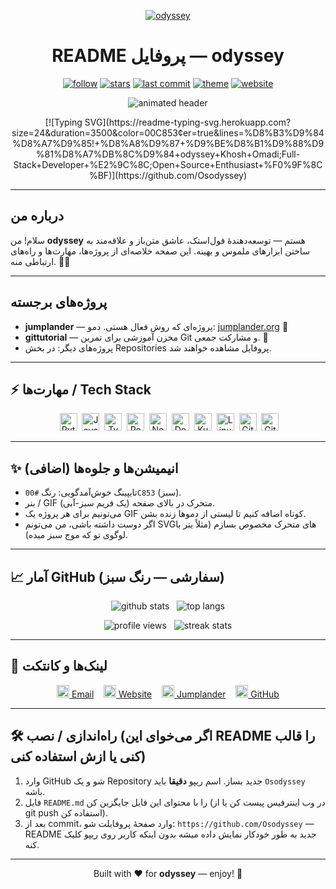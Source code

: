 <!--
  GitHub Profile README for 'odyssey' (Osodyssey)
  - Custom, green/teal themed, animated, and ready to paste into repository named `Osodyssey`
  - Save this file as README.md in the repository whose name exactly equals your GitHub username (Osodyssey)
-->

<p align="center">
  <a href="https://github.com/Osodyssey">
    <img alt="odyssey" src="https://img.shields.io/badge/-odyssey-%2300C853?style=for-the-badge&logo=github&logoColor=white" />
  </a>
</p>

<h1 align="center">
  README پروفایل — odyssey
</h1>

<p align="center">
  <a href="https://github.com/Osodyssey"><img src="https://img.shields.io/github/followers/Osodyssey?label=Follow&style=flat-square" alt="follow"/></a>
  <a href="https://github.com/Osodyssey"><img src="https://img.shields.io/github/stars/Osodyssey?style=flat-square&label=Stars" alt="stars"/></a>
  <a href="https://github.com/Osodyssey"><img src="https://img.shields.io/github/last-commit/Osodyssey/Osodyssey?style=flat-square&label=Last%20Commit" alt="last commit"/></a>
  <a href="https://github.com/Osodyssey"><img src="https://img.shields.io/badge/Theme-%20Green%20Teal-%2300C853?style=flat-square" alt="theme"/></a>
  <a href="https://github.com/Osodyssey"><img src="https://img.shields.io/website?url=https%3A%2F%2Fneutrinoweb.com&style=flat-square&label=neutrinoweb" alt="website" /></a>
</p>

<p align="center"><img src="https://raw.githubusercontent.com/Osodyssey/Osodyssey/main/assets/animated-header-green.gif" alt="animated header" /></p>

<p align="center">
[![Typing SVG](https://readme-typing-svg.herokuapp.com?size=24&duration=3500&color=00C853&center=true&lines=%D8%B3%D9%84%D8%A7%D9%85!+%D8%A8%D9%87+%D9%BE%D8%B1%D9%88%D9%81%D8%A7%DB%8C%D9%84+odyssey+Khosh+Omadi;Full-Stack+Developer+%E2%9C%8C;Open+Source+Enthusiast+%F0%9F%8C%BF)](https://github.com/Osodyssey)
</p>

---

## درباره من
سلام! من **odyssey** هستم — توسعه‌دهندهٔ فول‌استک، عاشق متن‌باز و علاقه‌مند به ساختن ابزارهای ملموس و بهینه. این صفحه خلاصه‌ای از پروژه‌ها، مهارت‌ها و راه‌های ارتباطی منه. 🌿💧

---

## پروژه‌های برجسته
- **jumplander** — پروژه‌ای که روش فعال هستی. دمو: [jumplander.org](https://jumplander.org/) 🚀  
- **gittutorial** — مخزن آموزشی برای تمرین Git و مشارکت جمعی. 🔧  
- پروژه‌های دیگر: در بخش Repositories پروفایل مشاهده خواهند شد.

---

## ⚡ مهارت‌ها / Tech Stack
<p align="center">
&nbsp;<img src="https://cdn.jsdelivr.net/gh/devicons/devicon/icons/python/python-original.svg" width="28" title="Python" />
&nbsp;<img src="https://cdn.jsdelivr.net/gh/devicons/devicon/icons/javascript/javascript-original.svg" width="28" title="JavaScript" />
&nbsp;<img src="https://cdn.jsdelivr.net/gh/devicons/devicon/icons/typescript/typescript-original.svg" width="28" title="TypeScript" />
&nbsp;<img src="https://cdn.jsdelivr.net/gh/devicons/devicon/icons/react/react-original.svg" width="28" title="React" />
&nbsp;<img src="https://cdn.jsdelivr.net/gh/devicons/devicon/icons/nodejs/nodejs-original.svg" width="28" title="Node.js" />
&nbsp;<img src="https://cdn.jsdelivr.net/gh/devicons/devicon/icons/docker/docker-original.svg" width="28" title="Docker" />
&nbsp;<img src="https://cdn.jsdelivr.net/gh/devicons/devicon/icons/kubernetes/kubernetes-plain.svg" width="28" title="Kubernetes" />
&nbsp;<img src="https://cdn.jsdelivr.net/gh/devicons/devicon/icons/linux/linux-original.svg" width="28" title="Linux" />
&nbsp;<img src="https://cdn.jsdelivr.net/gh/devicons/devicon/icons/git/git-original.svg" width="28" title="Git" />
&nbsp;<img src="https://cdn.jsdelivr.net/gh/devicons/devicon/icons/github/github-original.svg" width="28" title="GitHub" />
</p>

---

## ✨ انیمیشن‌ها و جلوه‌ها (اضافی)
- تایپینگ خوش‌آمدگویی: رنگ `#00C853` (سبز).  
- بنر / GIF متحرک در بالای صفحه (یک فریم سبز-آبی).  
- می‌تونیم برای هر پروژه یک GIF کوتاه اضافه کنیم تا لیستی از دموها زنده بشن.  
- اگر دوست داشته باشی، من می‌تونم SVGهای متحرک مخصوص بسازم (مثلاً بنر با لوگوی تو که موج سبز میده).

---

## 📈 آمار GitHub (سفارشی — رنگ سبز)
<p align="center">
  <img src="https://github-readme-stats.vercel.app/api?username=Osodyssey&show_icons=true&theme=default&title_color=00C853&icon_color=00C853" alt="github stats" />
  &nbsp;
  <img src="https://github-readme-stats.vercel.app/api/top-langs/?username=Osodyssey&layout=compact&theme=default&title_color=00C853&icon_color=00C853" alt="top langs" />
</p>

<!-- Optional: Streak / Views (can be enabled if you want) -->
<p align="center">
  <img src="https://komarev.com/ghpvc/?username=Osodyssey&color=00C853" alt="profile views" />
  &nbsp;
  <img src="https://github-readme-streak-stats.herokuapp.com/?user=Osodyssey&theme=default&date_format=M%20j%5B%2C%20Y%5D&fire=00C853" alt="streak stats" />
</p>

---

## 🔗 لینک‌ها و کانتکت
<p align="center">
  <a href="mailto:hello@neutrinoweb.com"><img src="https://img.icons8.com/fluency/20/new-post.png" width="20"/> Email</a>
  &nbsp;&nbsp;
  <a href="https://neutrinoweb.com/"><img src="https://img.icons8.com/fluency/20/domain.png" width="20"/> Website</a>
  &nbsp;&nbsp;
  <a href="https://jumplander.org/"><img src="https://img.icons8.com/fluency/20/rocket.png" width="20"/> Jumplander</a>
  &nbsp;&nbsp;
  <a href="https://github.com/Osodyssey"><img src="https://cdn.jsdelivr.net/gh/devicons/devicon/icons/github/github-original.svg" width="20"/> GitHub</a>
</p>

---

## 🛠️ راه‌اندازی / نصب (اگر می‌خوای این README را قالب کنی یا ازش استفاده کنی)
1. وارد GitHub شو و یک Repository جدید بساز. اسم ریپو **دقیقا** باید `Osodyssey` باشه.  
2. فایل `README.md` را با محتوای این فایل جایگزین کن (در وب اینترفیس پیست کن یا از git push استفاده کن).  
3. بعد از commit، وارد صفحهٔ پروفایلت شو: `https://github.com/Osodyssey` — README جدید به طور خودکار نمایش داده میشه بدون اینکه کاربر روی ریپو کلیک کنه.

---

<p align="center">
  Built with ❤️ for <strong>odyssey</strong> — enjoy! 🌿
</p>
